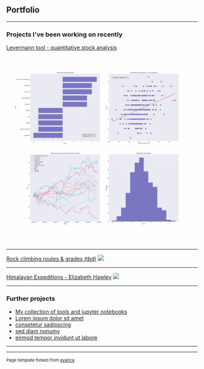 ## Portfolio

---

### Projects I've been working on recently

[Levermann tool - quantitative stock analysis](https://duerrhannes.github.io/levermann)
<img src="images/levermann_summary_thumbnail.jpg?raw=true"/>

---
[Rock climbing routes & grades (tbd)](/pdf/sample_presentation.pdf)
<img src="images/dummy_thumbnail.jpg?raw=true"/>

---
[Himalayan Expeditions - Elizabeth Hawley](http://example.com/)
<img src="images/dummy_thumbnail.jpg?raw=true"/>

---

### Further projects

- [My collection of tools and jupyter notebooks]([http://example.com/](https://duerrhannes.github.io/toolbox))
- [Lorem ipsum dolor sit amet](http://example.com/)
- [consetetur sadipscing](http://example.com/)
- [sed diam nonumy](http://example.com/)
- [eirmod tempor invidunt ut labore](http://example.com/)

---




---
<p style="font-size:11px">Page template forked from <a href="https://github.com/evanca/quick-portfolio">evanca</a></p>
<!-- Remove above link if you don't want to attibute -->
